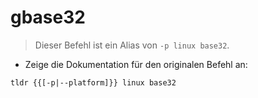 # gbase32

> Dieser Befehl ist ein Alias von `-p linux base32`.

- Zeige die Dokumentation für den originalen Befehl an:

`tldr {{[-p|--platform]}} linux base32`
